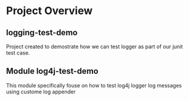 # Project Overview 
## logging-test-demo
Project created to demostrate how we can test logger as part of our junit test case.
## Module log4j-test-demo
This module specifically fouse on how to test log4j logger log messages using custome log appender

